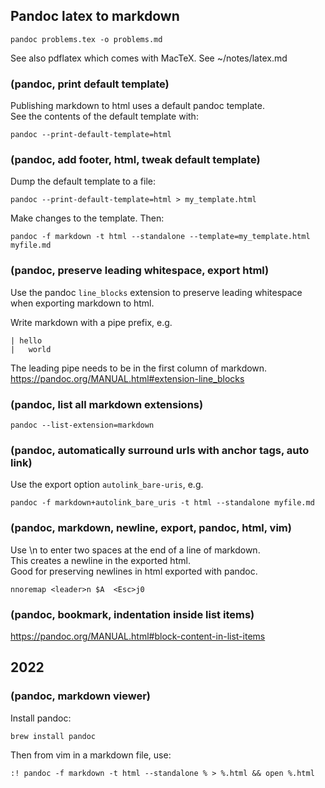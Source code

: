 ## Pandoc latex to markdown  
  
    pandoc problems.tex -o problems.md  
  
See also pdflatex which comes with MacTeX. See ~/notes/latex.md  
  
<!-- 2023-06-03 -->  
### (pandoc, print default template)  
Publishing markdown to html uses a default pandoc template.  
See the contents of the default template with:  
  
    pandoc --print-default-template=html  
  
### (pandoc, add footer, html, tweak default template)  
Dump the default template to a file:  
  
    pandoc --print-default-template=html > my_template.html  
  
Make changes to the template. Then:  
  
    pandoc -f markdown -t html --standalone --template=my_template.html myfile.md   
  
<!-- 2023-05-06 -->  
### (pandoc, preserve leading whitespace, export html)   
Use the pandoc `line_blocks` extension to preserve leading whitespace when exporting markdown to html.  
  
Write markdown with a pipe prefix, e.g.  
  
    | hello  
    |   world  
  
The leading pipe needs to be in the first column of markdown.  
https://pandoc.org/MANUAL.html#extension-line_blocks  
  
### (pandoc, list all markdown extensions)  
`pandoc --list-extension=markdown`  
  
### (pandoc, automatically surround urls with anchor tags, auto link)  
Use the export option `autolink_bare-uris`, e.g.  
  
    pandoc -f markdown+autolink_bare_uris -t html --standalone myfile.md  
  
### (pandoc, markdown, newline, export, pandoc, html, vim)  
Use \n to enter two spaces at the end of a line of markdown.  
This creates a newline in the exported html.  
Good for preserving newlines in html exported with pandoc.  
  
    nnoremap <leader>n $A  <Esc>j0  
  
### (pandoc, bookmark, indentation inside list items)  
https://pandoc.org/MANUAL.html#block-content-in-list-items  
  
## 2022  
<!-- 2022-11-05 -->  
### (pandoc, markdown viewer)  
  Install pandoc:  
  
    brew install pandoc  
  
  Then from vim in a markdown file, use:  
  
    :! pandoc -f markdown -t html --standalone % > %.html && open %.html  
